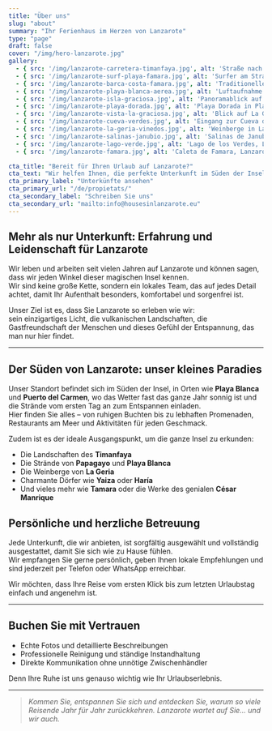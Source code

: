 ```yaml
---
title: "Über uns"
slug: "about"
summary: "Ihr Ferienhaus im Herzen von Lanzarote"
type: "page"
draft: false
cover: "/img/hero-lanzarote.jpg"
gallery:
  - { src: '/img/lanzarote-carretera-timanfaya.jpg', alt: 'Straße nach Timanfaya, Lanzarote' }
  - { src: '/img/lanzarote-surf-playa-famara.jpg', alt: 'Surfer am Strand von Famara, Lanzarote' }
  - { src: '/img/lanzarote-barca-costa-famara.jpg', alt: 'Traditionelles Boot an der Nordküste von Lanzarote' }
  - { src: '/img/lanzarote-playa-blanca-aerea.jpg', alt: 'Luftaufnahme von Playa Blanca, Lanzarote' }
  - { src: '/img/lanzarote-isla-graciosa.jpg', alt: 'Panoramablick auf La Graciosa von Lanzarote aus' }
  - { src: '/img/lanzarote-playa-dorada.jpg', alt: 'Playa Dorada in Playa Blanca, Lanzarote' }
  - { src: '/img/lanzarote-vista-la-graciosa.jpg', alt: 'Blick auf La Graciosa vom Mirador del Río' }
  - { src: '/img/lanzarote-cueva-verdes.jpg', alt: 'Eingang zur Cueva de los Verdes, Lanzarote' }
  - { src: '/img/lanzarote-la-geria-vinedos.jpg', alt: 'Weinberge in La Geria, Lanzarote' }
  - { src: '/img/lanzarote-salinas-janubio.jpg', alt: 'Salinas de Janubio, Lanzarote' }
  - { src: '/img/lanzarote-lago-verde.jpg', alt: 'Lago de los Verdes, Lanzarote' }
  - { src: '/img/lanzarote-famara.jpg', alt: 'Caleta de Famara, Lanzarote' }

cta_title: "Bereit für Ihren Urlaub auf Lanzarote?"
cta_text: "Wir helfen Ihnen, die perfekte Unterkunft im Süden der Insel zu finden: Playa Blanca und Puerto del Carmen."
cta_primary_label: "Unterkünfte ansehen"
cta_primary_url: "/de/propietats/"
cta_secondary_label: "Schreiben Sie uns"
cta_secondary_url: "mailto:info@housesinlanzarote.eu"
---
```


## Mehr als nur Unterkunft: Erfahrung und Leidenschaft für Lanzarote

Wir leben und arbeiten seit vielen Jahren auf Lanzarote und können sagen, dass wir jeden Winkel dieser magischen Insel kennen.  
Wir sind keine große Kette, sondern ein lokales Team, das auf jedes Detail achtet, damit Ihr Aufenthalt besonders, komfortabel und sorgenfrei ist.

Unser Ziel ist es, dass Sie Lanzarote so erleben wie wir:  
sein einzigartiges Licht, die vulkanischen Landschaften, die Gastfreundschaft der Menschen und dieses Gefühl der Entspannung, das man nur hier findet.

---

## Der Süden von Lanzarote: unser kleines Paradies

Unser Standort befindet sich im Süden der Insel, in Orten wie **Playa Blanca** und **Puerto del Carmen**, wo das Wetter fast das ganze Jahr sonnig ist und die Strände vom ersten Tag an zum Entspannen einladen.  
Hier finden Sie alles – von ruhigen Buchten bis zu lebhaften Promenaden, Restaurants am Meer und Aktivitäten für jeden Geschmack.

Zudem ist es der ideale Ausgangspunkt, um die ganze Insel zu erkunden:  
- Die Landschaften des **Timanfaya**  
- Die Strände von **Papagayo** und **Playa Blanca**  
- Die Weinberge von **La Geria**  
- Charmante Dörfer wie **Yaiza** oder **Haría**  
- Und vieles mehr wie **Tamara** oder die Werke des genialen **César Manrique**
<!--col-break-->

## Persönliche und herzliche Betreuung

Jede Unterkunft, die wir anbieten, ist sorgfältig ausgewählt und vollständig ausgestattet, damit Sie sich wie zu Hause fühlen.  
Wir empfangen Sie gerne persönlich, geben Ihnen lokale Empfehlungen und sind jederzeit per Telefon oder WhatsApp erreichbar.

Wir möchten, dass Ihre Reise vom ersten Klick bis zum letzten Urlaubstag einfach und angenehm ist.

---

## Buchen Sie mit Vertrauen

- Echte Fotos und detaillierte Beschreibungen  
- Professionelle Reinigung und ständige Instandhaltung  
- Direkte Kommunikation ohne unnötige Zwischenhändler  

Denn Ihre Ruhe ist uns genauso wichtig wie Ihr Urlaubserlebnis.

---

> *Kommen Sie, entspannen Sie sich und entdecken Sie, warum so viele Reisende Jahr für Jahr zurückkehren. Lanzarote wartet auf Sie… und wir auch.*